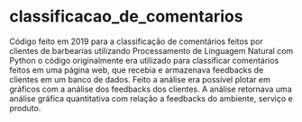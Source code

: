 # classificacao_de_comentarios

Código feito em 2019 para a classificação de comentários feitos por clientes de barbearias
utilizando Processamento de Linguagem Natural com Python o código originalmente era utilizado
para classificar comentários feitos em uma página web, que recebia e armazenava feedbacks de clientes
em um banco de dados. 
Feito a análise era possível plotar em gráficos com a análise dos feedbacks dos 
clientes. 
A análise retornava uma análise gráfica quantitativa com relação a feedbacks do ambiente, 
serviço e produto.
